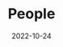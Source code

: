 ---
title: People
date: 2022-10-24

type: landing

sections:
  - block: people
    content:
      # 标题语言
      title: Meet the Team
      # Choose which groups/teams of users to display.
      #   Edit `user_groups` in each user's profile to add them to one or more of these groups.
      # 设置分组
      user_groups:
          - Leader
          - PhD
          - Mphil
          - Alumni.PhD
          - Alumni.Mphil
      sort_by: Params.last_name
      sort_ascending: true
    design:
      show_interests: false
      show_role: true
      show_social: true
---